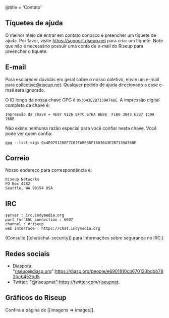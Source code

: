 @title = 'Contato'

## Tíquetes de ajuda

O melhor meio de entrar em contato conosco é preencher um tíquete de ajuda. Por favor, visite https://support.riseup.net para criar um tíquete. Note que não é necessário possuir uma conta de e-mail do Riseup para preencher o tíquete.

## E-mail

Para esclarecer dúvidas em geral sobre o nosso coletivo, envie um e-mail para collective@riseup.net. Qualquer pedido de ajuda direcionado a esse e-mail será ignorado.

O ID longo da nossa chave GPG é `0x3043E2B7139A768E`. A impressão digital completa da chave é:

	Impressão da chave = 4E07 9126 8F7C 67EA BE88  F1B0 3043 E2B7 139A 768E

Não existe nenhuma razão especial para você confiar nesta chave. Você pode ver quem confia:

	gpg --list-sigs 0x4E0791268F7C67EABE88F1B03043E2B7139A768E

## Correio

Nosso endereço para correspondência é:

	Riseup Networks
	PO Box 4282
	Seattle, WA 98194 USA

## IRC

	server : irc.indymedia.org
	port for SSL connection : 6697
	channel : #riseup
	web interface : https://chat.indymedia.org

(Consulte [[chat/chat-security]] para informações sobre segurança no IRC.)

## Redes sociais

* Diaspora: "riseup@diasp.org":https://diasp.org/people/e6901810cb670133bdbb782bcb452bd5.
* Twitter: "@riseupnet":https://twitter.com/riseupnet.

## Gráficos do Riseup

Confira a página de [[imagens => images]].
